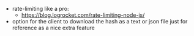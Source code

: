 - rate-limiting like a pro:
  - https://blog.logrocket.com/rate-limiting-node-js/
- option for the client to download the hash as a text or json file just for reference as a nice extra feature